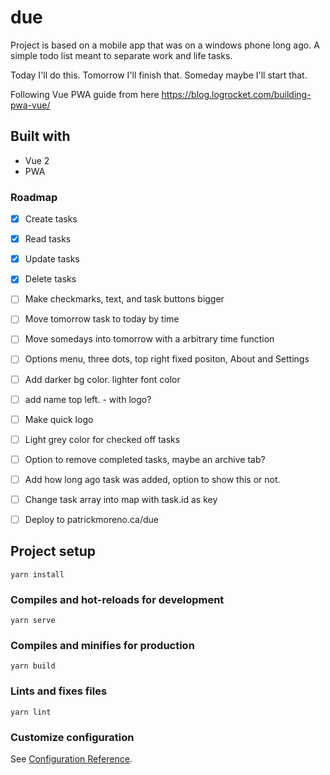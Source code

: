 # due

Project is based on a mobile app that was on a windows phone long ago. A simple todo list meant to separate work and life tasks.

Today I'll do this.
Tomorrow I'll finish that.
Someday maybe I'll start that.

Following Vue PWA guide from here https://blog.logrocket.com/building-pwa-vue/

## Built with

- Vue 2
- PWA

### Roadmap

- [x] Create tasks
- [x] Read tasks
- [x] Update tasks
- [x] Delete tasks
- [ ] Make checkmarks, text, and task buttons bigger
- [ ] Move tomorrow task to today by time
- [ ] Move somedays into tomorrow with a arbitrary time function
- [ ] Options menu, three dots, top right fixed positon, About and Settings
- [ ] Add darker bg color. lighter font color
- [ ] add name top left. - with logo?
- [ ] Make quick logo
- [ ] Light grey color for checked off tasks
- [ ] Option to remove completed tasks, maybe an archive tab?
- [ ] Add how long ago task was added, option to show this or not.
- [ ] Change task array into map with task.id as key 

- [ ] Deploy to patrickmoreno.ca/due

## Project setup
```
yarn install
```

### Compiles and hot-reloads for development
```
yarn serve
```

### Compiles and minifies for production
```
yarn build
```

### Lints and fixes files
```
yarn lint
```

### Customize configuration
See [Configuration Reference](https://cli.vuejs.org/config/).
